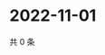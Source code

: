 # 2022-11-01

共 0 条

<!-- BEGIN WEIBO -->
<!-- 最后更新时间 Tue Nov 01 2022 02:11:45 GMT+0800 (China Standard Time) -->

<!-- END WEIBO -->
